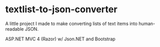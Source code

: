 textlist-to-json-converter
==========================
A little project I made to make converting lists of text items into human-readable JSON.

ASP.NET MVC 4 (Razor)
w/ Json.NET and Bootstrap
